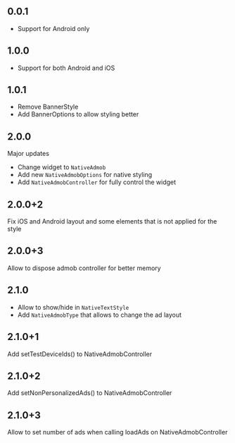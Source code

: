 ## 0.0.1

- Support for Android only

## 1.0.0

- Support for both Android and iOS

## 1.0.1

- Remove BannerStyle
- Add BannerOptions to allow styling better

## 2.0.0

Major updates

- Change widget to `NativeAdmob`
- Add new `NativeAdmobOptions` for native styling
- Add `NativeAdmobController` for fully control the widget

## 2.0.0+2

Fix iOS and Android layout and some elements that is not applied for the style

## 2.0.0+3

Allow to dispose admob controller for better memory

## 2.1.0

- Allow to show/hide in `NativeTextStyle`
- Add `NativeAdmobType` that allows to change the ad layout

## 2.1.0+1

Add setTestDeviceIds() to NativeAdmobController

## 2.1.0+2

Add setNonPersonalizedAds() to NativeAdmobController

## 2.1.0+3

Allow to set number of ads when calling loadAds on NativeAdmobController
